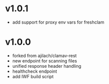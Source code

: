 # v1.0.1
- add support for proxy env vars for freshclam

# v1.0.0
- forked from ajilach/clamav-rest
- new endpoint for scanning files
- unified response header handling
- healthcheck endpoint
- add IWF build script
